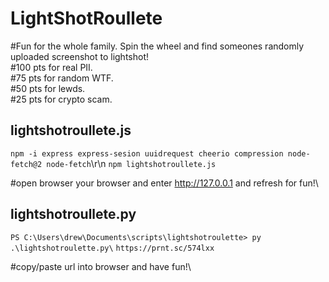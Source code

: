 # LightShotRoullete
#Fun for the whole family. Spin the wheel and find someones randomly uploaded screenshot to lightshot!\
#100 pts for real PII.\
#75 pts for random WTF.\
#50 pts for lewds.\
#25 pts for crypto scam.

## lightshotroullete.js

```npm -i express express-sesion uuidrequest cheerio compression node-fetch@2 node-fetch```\r\n
```npm lightshotroullete.js```

#open browser your browser and enter http://127.0.0.1 and refresh for fun!\



## lightshotroullete.py


```PS C:\Users\drew\Documents\scripts\lightshotroulette> py .\lightshotroulette.py\```
```https://prnt.sc/574lxx```

#copy/paste url into browser and have fun!\





